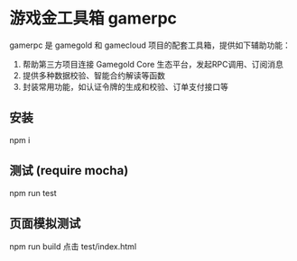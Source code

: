 # 游戏金工具箱 gamerpc

gamerpc 是 gamegold 和 gamecloud 项目的配套工具箱，提供如下辅助功能：
1. 帮助第三方项目连接 Gamegold Core 生态平台，发起RPC调用、订阅消息
2. 提供多种数据校验、智能合约解读等函数
3. 封装常用功能，如认证令牌的生成和校验、订单支付接口等

## 安装
npm i

## 测试 (require mocha)
npm run test

## 页面模拟测试
npm run build
点击 test/index.html
